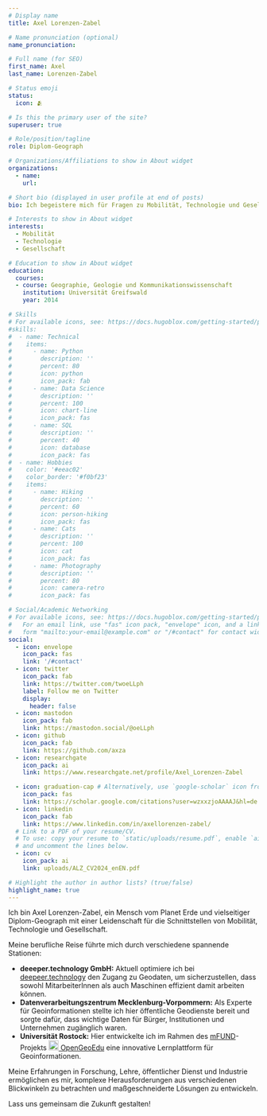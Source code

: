 ```yaml
---
# Display name
title: Axel Lorenzen-Zabel

# Name pronunciation (optional)
name_pronunciation: 

# Full name (for SEO)
first_name: Axel
last_name: Lorenzen-Zabel

# Status emoji
status:
  icon: 🫂

# Is this the primary user of the site?
superuser: true

# Role/position/tagline
role: Diplom-Geograph

# Organizations/Affiliations to show in About widget
organizations:
  - name: 
    url: 

# Short bio (displayed in user profile at end of posts)
bio: Ich begeistere mich für Fragen zu Mobilität, Technologie und Gesellschaft

# Interests to show in About widget
interests:
  - Mobilität
  - Technologie
  - Gesellschaft

# Education to show in About widget
education:
  courses:
  - course: Geographie, Geologie und Kommunikationswissenschaft
    institution: Universität Greifswald
    year: 2014

# Skills
# For available icons, see: https://docs.hugoblox.com/getting-started/page-builder/#icons
#skills:
#  - name: Technical
#    items:
#      - name: Python
#        description: ''
#        percent: 80
#        icon: python
#        icon_pack: fab
#      - name: Data Science
#        description: ''
#        percent: 100
#        icon: chart-line
#        icon_pack: fas
#      - name: SQL
#        description: ''
#        percent: 40
#        icon: database
#        icon_pack: fas
#  - name: Hobbies
#    color: '#eeac02'
#    color_border: '#f0bf23'
#    items:
#      - name: Hiking
#        description: ''
#        percent: 60
#        icon: person-hiking
#        icon_pack: fas
#      - name: Cats
#        description: ''
#        percent: 100
#        icon: cat
#        icon_pack: fas
#      - name: Photography
#        description: ''
#        percent: 80
#        icon: camera-retro
#        icon_pack: fas

# Social/Academic Networking
# For available icons, see: https://docs.hugoblox.com/getting-started/page-builder/#icons
#   For an email link, use "fas" icon pack, "envelope" icon, and a link in the
#   form "mailto:your-email@example.com" or "/#contact" for contact widget.
social:
  - icon: envelope
    icon_pack: fas
    link: '/#contact'
  - icon: twitter
    icon_pack: fab
    link: https://twitter.com/twoeLLph
    label: Follow me on Twitter
    display:
      header: false
  - icon: mastodon
    icon_pack: fab
    link: https://mastodon.social/@oeLLph
  - icon: github
    icon_pack: fab
    link: https://github.com/axza
  - icon: researchgate
    icon_pack: ai
    link: https://www.researchgate.net/profile/Axel_Lorenzen-Zabel

  - icon: graduation-cap # Alternatively, use `google-scholar` icon from `ai` icon pack
    icon_pack: fas
    link: https://scholar.google.com/citations?user=wzxxzjoAAAAJ&hl=de
  - icon: linkedin
    icon_pack: fab
    link: https://www.linkedin.com/in/axellorenzen-zabel/
  # Link to a PDF of your resume/CV.
  # To use: copy your resume to `static/uploads/resume.pdf`, enable `ai` icons in `params.yaml`,
  # and uncomment the lines below.
  - icon: cv
    icon_pack: ai
    link: uploads/ALZ_CV2024_enEN.pdf

# Highlight the author in author lists? (true/false)
highlight_name: true
---
```

Ich bin Axel Lorenzen-Zabel, ein Mensch vom Planet Erde und vielseitiger Diplom-Geograph mit einer Leidenschaft für die Schnittstellen von Mobilität, Technologie und Gesellschaft. 

Meine berufliche Reise führte mich durch verschiedene spannende Stationen:

* **deeeper.technology GmbH:** Aktuell optimiere ich bei [deepeer.technology](https://www.deeeper-technology.de) den Zugang zu Geodaten, um sicherzustellen, dass sowohl MitarbeiterInnen als auch Maschinen effizient damit arbeiten können.
* **Datenverarbeitungszentrum Mecklenburg-Vorpommern:** Als Experte für Geoinformationen stellte ich hier öffentliche Geodienste bereit und sorgte dafür, dass wichtige Daten für Bürger, Institutionen und Unternehmen zugänglich waren.
* **Universität Rostock:** Hier entwickelte ich im Rahmen des <a href="https://bmdv.bund.de/goto?id=351066">mFUND</a>-Projekts <a href="https://www.opengeoedu.de/"><img alt="small opengeoedu logo" style="display:inline;margin:auto" width="20" src="https://www.opengeoedu.de/images/logo/oge.svg"> OpenGeoEdu</a> eine innovative Lernplattform für Geoinformationen.

Meine Erfahrungen in Forschung, Lehre, öffentlicher Dienst und Industrie ermöglichen es mir, komplexe Herausforderungen aus verschiedenen Blickwinkeln zu betrachten und maßgeschneiderte Lösungen zu entwickeln. 

Lass uns gemeinsam die Zukunft gestalten!
